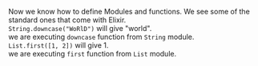  Now we know how to define Modules and functions. We see some of the standard ones that come with Elixir.  
 `String.downcase("WoRlD")` will give "world".   
 we are executing `downcase` function from `String` module.   
 `List.first([1, 2])` will give 1.  
 we are executing `first` function from `List` module.

